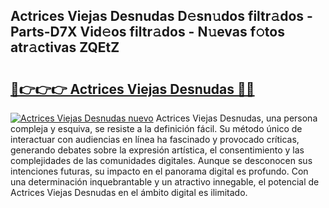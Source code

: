 ## Actrices Viejas Desnudas D𝚎sn𝚞dos filtr𝚊dos - Parts-D7X Vid𝚎os filtr𝚊dos - N𝚞evas f𝚘tos atr𝚊ctivas ZQEtZ

# <h2><a href="http://mbc5gm.tromn.icu/?c=Actrices+Viejas+Desnudas">🔗👉👉👉 Actrices Viejas Desnudas 🔗🔗</a></h2>

[![Actrices Viejas Desnudas nuevo](https://i.imgur.com/pEAQMta.gif)](http://mbc5gm.tromn.icu/?c=Actrices+Viejas+Desnudas)
Actrices Viejas Desnudas, una persona compleja y esquiva, se resiste a la definición fácil. Su método único de interactuar con audiencias en línea ha fascinado y provocado críticas, generando debates sobre la expresión artística, el consentimiento y las complejidades de las comunidades digitales. Aunque se desconocen sus intenciones futuras, su impacto en el panorama digital es profundo. Con una determinación inquebrantable y un atractivo innegable, el potencial de Actrices Viejas Desnudas en el ámbito digital es ilimitado.
